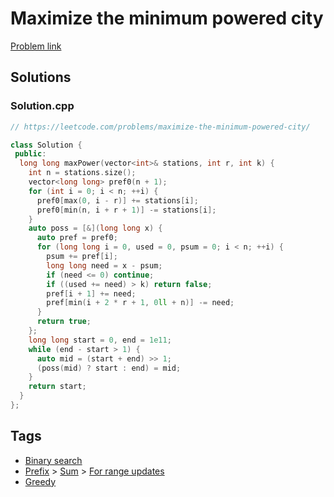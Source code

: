 # Maximize the minimum powered city

[Problem link](https://leetcode.com/problems/maximize-the-minimum-powered-city/)

## Solutions


### Solution.cpp
```cpp
// https://leetcode.com/problems/maximize-the-minimum-powered-city/

class Solution {
 public:
  long long maxPower(vector<int>& stations, int r, int k) {
    int n = stations.size();
    vector<long long> pref0(n + 1);
    for (int i = 0; i < n; ++i) {
      pref0[max(0, i - r)] += stations[i];
      pref0[min(n, i + r + 1)] -= stations[i];
    }
    auto poss = [&](long long x) {
      auto pref = pref0;
      for (long long i = 0, used = 0, psum = 0; i < n; ++i) {
        psum += pref[i];
        long long need = x - psum;
        if (need <= 0) continue;
        if ((used += need) > k) return false;
        pref[i + 1] += need;
        pref[min(i + 2 * r + 1, 0ll + n)] -= need;
      }
      return true;
    };
    long long start = 0, end = 1e11;
    while (end - start > 1) {
      auto mid = (start + end) >> 1;
      (poss(mid) ? start : end) = mid;
    }
    return start;
  }
};
```
## Tags

* [Binary search](/Collections/binary-search.md#binary-search)
* [Prefix](/Collections/prefix.md#prefix) > [Sum](/Collections/prefix.md#sum) > [For range updates](/Collections/prefix.md#for-range-updates)
* [Greedy](/Collections/greedy.md#greedy)
